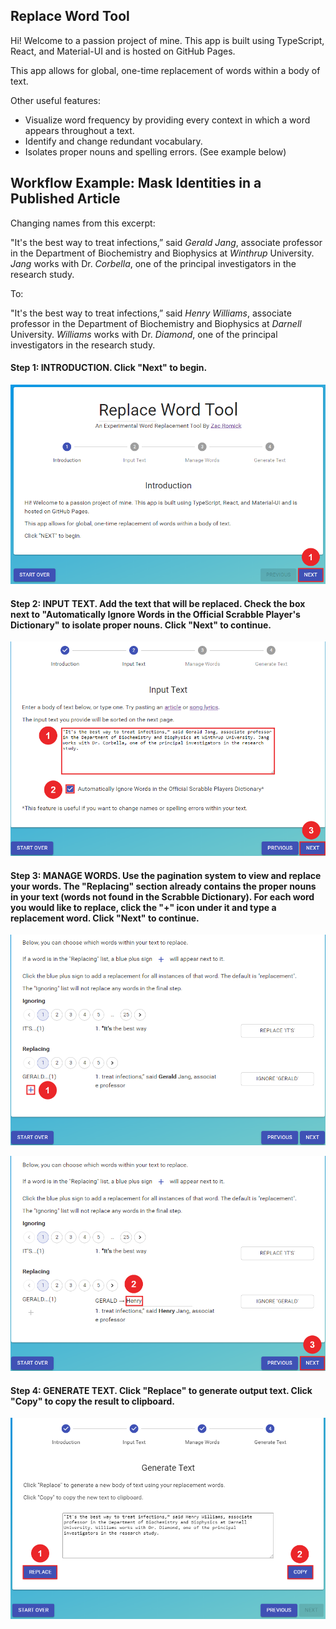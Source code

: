 ## Replace Word Tool

Hi! Welcome to a passion project of mine. This app is built using TypeScript, React, and Material-UI and is hosted on GitHub Pages.

This app allows for global, one-time replacement of words within a body of text.

Other useful features:
* Visualize word frequency by providing every context in which a word appears throughout a text.
* Identify and change redundant vocabulary.
* Isolates proper nouns and spelling errors. (See example below)

## Workflow Example: Mask Identities in a Published Article

Changing names from this excerpt:

"It's the best way to treat infections,” said *Gerald Jang*, associate professor in the Department of Biochemistry and Biophysics at *Winthrup* University. *Jang* works with Dr. *Corbella*, one of the principal investigators in the research study.

To:

"It's the best way to treat infections,” said *Henry Williams*, associate professor in the Department of Biochemistry and Biophysics at *Darnell* University. *Williams* works with Dr. *Diamond*, one of the principal investigators in the research study.

#### Step 1: INTRODUCTION. Click "Next" to begin.

![Introduction Example](public/images/intro-1.png "Introduction")

#### Step 2: INPUT TEXT. Add the text that will be replaced. Check the box next to "Automatically Ignore Words in the Official Scrabble Player's Dictionary" to isolate proper nouns. Click "Next" to continue.

![Input Text Example](public/images/inputText-1.png "Input Text")

#### Step 3: MANAGE WORDS. Use the pagination system to view and replace your words. The "Replacing" section already contains the proper nouns in your text (words not found in the Scrabble Dictionary). For each word you would like to replace, click the "+" icon under it and type a replacement word. Click "Next" to continue.

![Manage Words Example](public/images/manageWords-1.png "Manage Words")

![Manage Words Example](public/images/manageWords-2.png "Manage Words")

#### Step 4: GENERATE TEXT. Click "Replace" to generate output text. Click "Copy" to copy the result to clipboard.

![Generate Text Example](public/images/generateText-1.png "Generate Text")